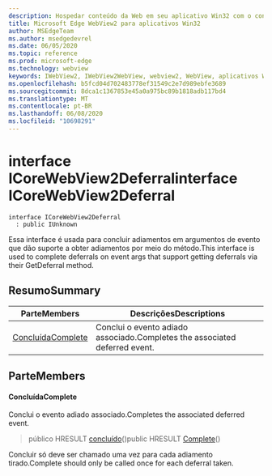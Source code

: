 ```yaml
---
description: Hospedar conteúdo da Web em seu aplicativo Win32 com o controle WebView2 do Microsoft Edge
title: Microsoft Edge WebView2 para aplicativos Win32
author: MSEdgeTeam
ms.author: msedgedevrel
ms.date: 06/05/2020
ms.topic: reference
ms.prod: microsoft-edge
ms.technology: webview
keywords: IWebView2, IWebView2WebView, webview2, WebView, aplicativos Win32, Win32, Edge, ICoreWebView2, ICoreWebView2Controller, controle do navegador, HTML Edge
ms.openlocfilehash: b5fcd04d702483778ef31549c2e7d989ebfe3689
ms.sourcegitcommit: 8dca1c1367853e45a0a975bc89b1818adb117bd4
ms.translationtype: MT
ms.contentlocale: pt-BR
ms.lasthandoff: 06/08/2020
ms.locfileid: "10698291"
---
```

# <span data-ttu-id="fd56e-104">interface ICoreWebView2Deferral</span><span class="sxs-lookup"><span data-stu-id="fd56e-104">interface ICoreWebView2Deferral</span></span> 

```
interface ICoreWebView2Deferral
  : public IUnknown
```

<span data-ttu-id="fd56e-105">Essa interface é usada para concluir adiamentos em argumentos de evento que dão suporte a obter adiamentos por meio do método.</span><span class="sxs-lookup"><span data-stu-id="fd56e-105">This interface is used to complete deferrals on event args that support getting deferrals via their GetDeferral method.</span></span>

## <span data-ttu-id="fd56e-106">Resumo</span><span class="sxs-lookup"><span data-stu-id="fd56e-106">Summary</span></span>

 <span data-ttu-id="fd56e-107">Parte</span><span class="sxs-lookup"><span data-stu-id="fd56e-107">Members</span></span>                        | <span data-ttu-id="fd56e-108">Descrições</span><span class="sxs-lookup"><span data-stu-id="fd56e-108">Descriptions</span></span>
--------------------------------|---------------------------------------------
[<span data-ttu-id="fd56e-109">Concluída</span><span class="sxs-lookup"><span data-stu-id="fd56e-109">Complete</span></span>](#complete) | <span data-ttu-id="fd56e-110">Conclui o evento adiado associado.</span><span class="sxs-lookup"><span data-stu-id="fd56e-110">Completes the associated deferred event.</span></span>

## <span data-ttu-id="fd56e-111">Parte</span><span class="sxs-lookup"><span data-stu-id="fd56e-111">Members</span></span>

#### <span data-ttu-id="fd56e-112">Concluída</span><span class="sxs-lookup"><span data-stu-id="fd56e-112">Complete</span></span> 

<span data-ttu-id="fd56e-113">Conclui o evento adiado associado.</span><span class="sxs-lookup"><span data-stu-id="fd56e-113">Completes the associated deferred event.</span></span>

> <span data-ttu-id="fd56e-114">público HRESULT [concluído](#complete)()</span><span class="sxs-lookup"><span data-stu-id="fd56e-114">public HRESULT [Complete](#complete)()</span></span>

<span data-ttu-id="fd56e-115">Concluir só deve ser chamado uma vez para cada adiamento tirado.</span><span class="sxs-lookup"><span data-stu-id="fd56e-115">Complete should only be called once for each deferral taken.</span></span>


